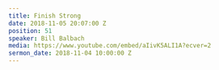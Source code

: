 ```yaml
---
title: Finish Strong
date: 2018-11-05 20:07:00 Z
position: 51
speaker: Bill Balbach
media: https://www.youtube.com/embed/aIivK5ALI1A?ecver=2
sermon_date: 2018-11-04 10:00:00 Z
---
```


